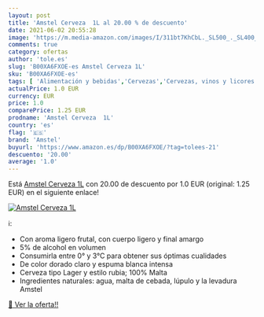 ```yaml
---
layout: post
title: 'Amstel Cerveza  1L al 20.00 % de descuento'
date: 2021-06-02 20:55:28
image: 'https://m.media-amazon.com/images/I/311bt7KhCbL._SL500_._SL400_.jpg'
comments: true
category: ofertas
author: 'tole.es'
slug: 'B00XA6FXOE-es Amstel Cerveza 1L'
sku: 'B00XA6FXOE-es'
tags: [ 'Alimentación y bebidas','Cervezas','Cervezas, vinos y licores','amstel','cerveza', ]
actualPrice: 1.0 EUR
currency: EUR
price: 1.0
comparePrice: 1.25 EUR
prodname: 'Amstel Cerveza  1L'
country: 'es'
flag: '🇪🇸'
brand: 'Amstel'
buyurl: 'https://www.amazon.es/dp/B00XA6FXOE/?tag=tolees-21'
descuento: '20.00'
average: '1.0'
---
```


Está [Amstel Cerveza  1L](https://www.amazon.es/dp/B00XA6FXOE/?tag=tolees-21) con 20.00 de descuento por 1.0 EUR (original: 1.25 EUR) en el siguiente enlace!

[![Amstel Cerveza  1L](https://m.media-amazon.com/images/I/311bt7KhCbL._SL500_._SL400_.jpg)](https://www.amazon.es/dp/B00XA6FXOE/?tag=tolees-21)

ℹ️:

- Con aroma ligero frutal, con cuerpo ligero y final amargo
- 5% de alcohol en volumen
- Consumirla entre 0° y 3°C para obtener sus óptimas cualidades
- De color dorado claro y espuma blanca intensa
- Cerveza tipo Lager y estilo rubia; 100% Malta
- Ingredientes naturales: agua, malta de cebada, lúpulo y la levadura Amstel

[🛒 Ver la oferta!!](https://www.amazon.es/dp/B00XA6FXOE/?tag=tolees-21)

